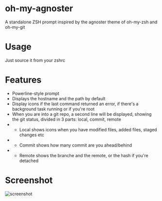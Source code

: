# oh-my-agnoster
A standalone ZSH prompt inspired by the agnoster theme of oh-my-zsh and oh-my-git

# Usage
Just source it from your zshrc

# Features
* Powerline-style prompt
* Displays the hostname and the path by default
* Display icons if the last command returned an error, if there's a background task running or if you're root
* When you are into a git repo, a second line will be displayed, showing the git status, divided in 3 parts: local, commit, remote
* * Local shows icons when you have modified files, added files, staged changes etc
* * Commit shows how many commit are you ahead/behind
* * Remote shows the branche and the remote, or the hash if you're detached

# Screenshot
![screenshot](https://i.imgur.com/v2qGQMG.png)
